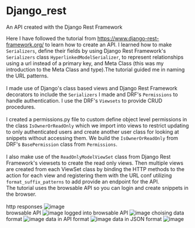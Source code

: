 # Django_rest
An API created with the Django Rest Framework<br>

Here I have followed the tutorial from https://www.django-rest-framework.org/ to learn how to create an API. I learned how to make `Serializers`, define their fields by using Django Rest Framework's `Serializers` class `HyperlinkedModelSerializer`, to represent relationships using a url instead of a primary key, and Meta Class (this was my introduction to the Meta Class and type).The tutorial guided me in naming the URL patterns. <br><br>
I made use of Django's class based views and Django Rest Framework decorators to include the `Serializers` I made and DRF's `Permissions` to handle authentication. I use the DRF's `Viewsets` to provide CRUD procedures. <br><br>
I created a permissions.py file to custom define object level permissions in the class `IsOwnerOrReadOnly` which we import into views to restrict updating to only authenticated users and create another user class for looking at snippets without accessing them. We build the `IsOwnerOrReadOnly` from DRF's `BasePermission` class from `Permissions`. <br><br>
I also make use of the `ReadOnlyModelViewSet` class from Django Rest Framework's viewsets to create the read only views. Then multiple views are created from each ViewSet class by binding the HTTP methods to the action for each view and registering them with the URL conf utilizing `format_suffix_patterns` to add provide an endpoint for the API.<br>
The tutorial uses the browsable API so you can login and create snippets in the browser.<br><br>
http responses
![image](https://user-images.githubusercontent.com/67162265/165794613-47070456-b5db-406d-baad-ddc52abe3ff4.png) <br>
browsable API
![image](https://user-images.githubusercontent.com/67162265/165794847-2495d397-e2e8-4608-8515-8e2618503f02.png)
logged into browsable API
![image](https://user-images.githubusercontent.com/67162265/165795321-16b70b6c-7a1e-4a8c-9f8d-ffd2d811d155.png)
choising data format
![image](https://user-images.githubusercontent.com/67162265/165796110-b1649b8a-edab-4285-9459-1b07f2405840.png)
data in API format
![image](https://user-images.githubusercontent.com/67162265/165796710-594bb349-31e5-419a-a67d-e3b7cb9f390a.png)
data in JSON format
![image](https://user-images.githubusercontent.com/67162265/165796877-03054da4-e064-4230-be69-1529269c062a.png)
